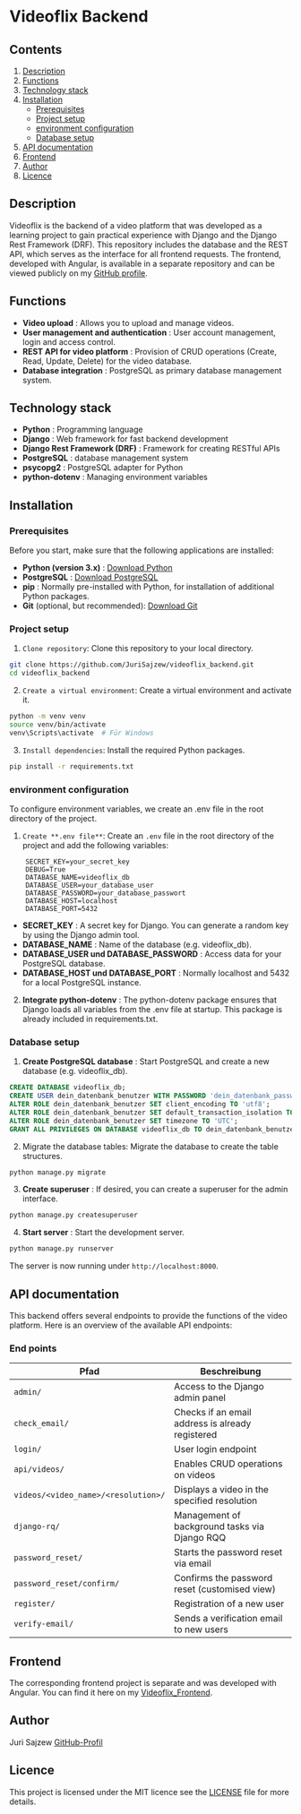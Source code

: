 # Videoflix Backend

## Contents
1. [Description](#description)
2. [Functions](#functions)
3. [Technology stack](#technology-stack)
4. [Installation](#installation)
    * [Prerequisites](#prerequisites)
    * [Project setup](#project-setup)
    * [environment configuration](#environment-configuration)
    * [Database setup](#database-setup)
5. [API documentation](#api-documentation)
6. [Frontend](#frontend)
7. [Author](#author)
8. [Licence](#licence)

## Description
Videoflix is the backend of a video platform that was developed as a learning project to gain practical experience with Django and the Django Rest Framework (DRF). This repository includes the database and the REST API, which serves as the interface for all frontend requests. The frontend, developed with Angular, is available in a separate repository and can be viewed publicly on my [GitHub profile](https://github.com/JuriSajzew).

## Functions
* **Video upload** : Allows you to upload and manage videos.
* **User management and authentication** : User account management, login and access control.
* **REST API for video platform** : Provision of CRUD operations (Create, Read, Update, Delete) for the video database.
* **Database integration** : PostgreSQL as primary database management system.

## Technology stack
* **Python** : Programming language
* **Django** : Web framework for fast backend development
* **Django Rest Framework (DRF)** : Framework for creating RESTful APIs
* **PostgreSQL** : database management system
* **psycopg2** : PostgreSQL adapter for Python
* **python-dotenv** : Managing environment variables

## Installation
### Prerequisites
Before you start, make sure that the following applications are installed:
* **Python (version 3.x)** : [Download Python](https://www.python.org/downloads/)
* **PostgreSQL** : [Download PostgreSQL](https://www.postgresql.org/download/)
* **pip** : Normally pre-installed with Python, for installation of additional Python packages.
* **Git** (optional, but recommended): [Download Git](https://git-scm.com/downloads)

### Project setup
1. `Clone repository`: Clone this repository to your local directory.
```bash
git clone https://github.com/JuriSajzew/videoflix_backend.git
cd videoflix_backend
```
2. `Create a virtual environment`: Create a virtual environment and activate it.
```bash
python -m venv venv
source venv/bin/activate  
venv\Scripts\activate  # Für Windows
```

3. `Install dependencies`: Install the required Python packages.
```bash
pip install -r requirements.txt
```

### environment configuration
To configure environment variables, we create an .env file in the root directory of the project.
1. `Create **.env file**`: Create an `.env` file in the root directory of the project and add the following variables:
```plaintext
    SECRET_KEY=your_secret_key
    DEBUG=True
    DATABASE_NAME=videoflix_db
    DATABASE_USER=your_database_user
    DATABASE_PASSWORD=your_database_passwort
    DATABASE_HOST=localhost
    DATABASE_PORT=5432
```

* **SECRET_KEY** : A secret key for Django. You can generate a random key by using the Django admin tool.
* **DATABASE_NAME** : Name of the database (e.g. videoflix_db).
* **DATABASE_USER und DATABASE_PASSWORD** : Access data for your PostgreSQL database.
* **DATABASE_HOST und DATABASE_PORT** : Normally localhost and 5432 for a local PostgreSQL instance.


2. **Integrate python-dotenv** : The python-dotenv package ensures that Django loads all variables from the .env file at startup. This package is already included in requirements.txt.

### Database setup
1. **Create PostgreSQL database** : Start PostgreSQL and create a new database (e.g. videoflix_db).
```sql
CREATE DATABASE videoflix_db;
CREATE USER dein_datenbank_benutzer WITH PASSWORD 'dein_datenbank_passwort';
ALTER ROLE dein_datenbank_benutzer SET client_encoding TO 'utf8';
ALTER ROLE dein_datenbank_benutzer SET default_transaction_isolation TO 'read committed';
ALTER ROLE dein_datenbank_benutzer SET timezone TO 'UTC';
GRANT ALL PRIVILEGES ON DATABASE videoflix_db TO dein_datenbank_benutzer;
```
2. Migrate the database tables: Migrate the database to create the table structures.
```bash
python manage.py migrate
```

3. **Create superuser** : If desired, you can create a superuser for the admin interface.
```bash
python manage.py createsuperuser
```
4. **Start server** : Start the development server.
```bash
python manage.py runserver
```
The server is now running under `http://localhost:8000`.

## API documentation
This backend offers several endpoints to provide the functions of the video platform. Here is an overview of the available API endpoints:

### End points

| Pfad                                   | Beschreibung                                                                                    |
|----------------------------------------|-------------------------------------------------------------------------------------------------|
| `admin/`                               | Access to the Django admin panel                                                             |
| `check_email/`                         | Checks if an email address is already registered                                       |
| `login/`                               | User login endpoint                                                                         |
| `api/videos/`                          | Enables CRUD operations on videos                                                          |
| `videos/<video_name>/<resolution>/`    | Displays a video in the specified resolution                                                 |
| `django-rq/`                           | Management of background tasks via Django RQQ                                               |
| `password_reset/`                      | Starts the password reset via email                                                   |
| `password_reset/confirm/`              | Confirms the password reset (customised view)                                       |
| `register/`                            | Registration of a new user                                                             |
| `verify-email/`                        | Sends a verification email to new users                                              |


## Frontend
The corresponding frontend project is separate and was developed with Angular. You can find it here on my [Videoflix_Frontend](github.comJuriSajzew/videoflix_frontend).

## Author
Juri Sajzew
[GitHub-Profil](https://github.com/JuriSajzew)

## Licence
This project is licensed under the MIT licence see the [LICENSE](licence) file for more details.
